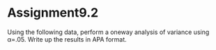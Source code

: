 # Assignment9.2
Using the following data, perform a oneway analysis of variance using α=.05. Write up the results in APA format.
